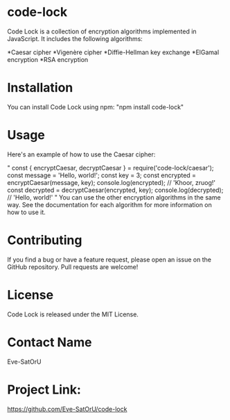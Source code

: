 # code-lock
Code Lock is a collection of encryption algorithms implemented in JavaScript. It includes the following algorithms:

*Caesar cipher
*Vigenère cipher
*Diffie-Hellman key exchange
*ElGamal encryption
*RSA encryption
# Installation
You can install Code Lock using npm:
"npm install code-lock"
# Usage
Here's an example of how to use the Caesar cipher:

"
const { encryptCaesar, decryptCaesar } = require('code-lock/caesar');
const message = 'Hello, world!';
const key = 3;
const encrypted = encryptCaesar(message, key);
console.log(encrypted); // 'Khoor, zruog!'
const decrypted = decryptCaesar(encrypted, key);
console.log(decrypted); // 'Hello, world!'
"
You can use the other encryption algorithms in the same way. See the documentation for each algorithm for more information on how to use it.

# Contributing
If you find a bug or have a feature request, please open an issue on the GitHub repository. Pull requests are welcome!

# License
Code Lock is released under the MIT License.
# Contact Name 
Eve-SatOrU

# Project Link: 
https://github.com/Eve-SatOrU/code-lock




